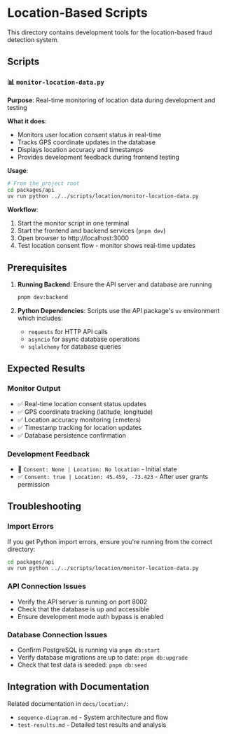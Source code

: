 # Location-Based Scripts

This directory contains development tools for the location-based fraud detection system.

## Scripts

### 📊 `monitor-location-data.py`
**Purpose**: Real-time monitoring of location data during development and testing

**What it does**:
- Monitors user location consent status in real-time
- Tracks GPS coordinate updates in the database
- Displays location accuracy and timestamps
- Provides development feedback during frontend testing

**Usage**:
```bash
# From the project root
cd packages/api
uv run python ../../scripts/location/monitor-location-data.py
```

**Workflow**:
1. Start the monitor script in one terminal
2. Start the frontend and backend services (`pnpm dev`)
3. Open browser to http://localhost:3000
4. Test location consent flow - monitor shows real-time updates

## Prerequisites

1. **Running Backend**: Ensure the API server and database are running
   ```bash
   pnpm dev:backend
   ```

2. **Python Dependencies**: Scripts use the API package's `uv` environment which includes:
   - `requests` for HTTP API calls
   - `asyncio` for async database operations
   - `sqlalchemy` for database queries

## Expected Results

### Monitor Output
- ✅ Real-time location consent status updates
- ✅ GPS coordinate tracking (latitude, longitude)
- ✅ Location accuracy monitoring (±meters)
- ✅ Timestamp tracking for location updates
- ✅ Database persistence confirmation

### Development Feedback
- 🔄 `Consent: None | Location: No location` - Initial state
- ✅ `Consent: true | Location: 45.459, -73.423` - After user grants permission

## Troubleshooting

### Import Errors
If you get Python import errors, ensure you're running from the correct directory:
```bash
cd packages/api
uv run python ../../scripts/location/monitor-location-data.py
```

### API Connection Issues
- Verify the API server is running on port 8002
- Check that the database is up and accessible
- Ensure development mode auth bypass is enabled

### Database Connection Issues
- Confirm PostgreSQL is running via `pnpm db:start`
- Verify database migrations are up to date: `pnpm db:upgrade`
- Check that test data is seeded: `pnpm db:seed`

## Integration with Documentation

Related documentation in `docs/location/`:
- `sequence-diagram.md` - System architecture and flow
- `test-results.md` - Detailed test results and analysis
